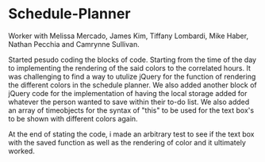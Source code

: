 # Schedule-Planner

Worker with Melissa Mercado, James Kim, Tiffany Lombardi, Mike Haber, Nathan Pecchia and Camrynne Sullivan.

Started pesudo coding the blocks of code. Starting from the time of the day to implementing the rendering of the said colors to the correlated hours.
It was challenging to find a way to utulize jQuery for the function of rendering the different colors in the schedule planner.
We also added another block of jQuery code for the implementation of having the local storage added for whatever the person wanted to save within their to-do list.
We also added an array of timeobjects for the syntax of "this" to be used for the text box's to be shown with different colors again.

At the end of stating the code, i made an arbitrary test to see if the text box with the saved function as well as the rendering of color and it ultimately worked.

